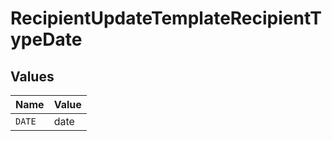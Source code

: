 # RecipientUpdateTemplateRecipientTypeDate


## Values

| Name   | Value  |
| ------ | ------ |
| `DATE` | date   |